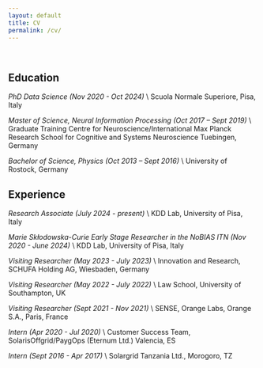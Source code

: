 ```yaml
---
layout: default
title: CV
permalink: /cv/
---
```


<br />

## Education

*PhD Data Science (Nov 2020 - Oct 2024)* \\
Scuola Normale Superiore, Pisa, Italy

*Master of Science, Neural Information Processing (Oct 2017 – Sept 2019)* \\
Graduate Training Centre for Neuroscience/International Max Planck Research School for Cognitive and Systems Neuroscience Tuebingen, Germany

*Bachelor of Science, Physics (Oct 2013 – Sept 2016)* \\
University of Rostock, Germany

## Experience

*Research Associate (July 2024 - present)* \\
KDD Lab, University of Pisa, Italy

*Marie Skłodowska-Curie Early Stage Researcher in the NoBIAS ITN (Nov 2020 - June 2024)* \\
KDD Lab, University of Pisa, Italy

*Visiting Researcher (May 2023 - July 2023)* \\
Innovation and Research, SCHUFA Holding AG, Wiesbaden, Germany

*Visiting Researcher (May 2022 - July 2022)* \\
Law School, University of Southampton, UK

*Visiting Researcher (Sept 2021 - Nov 2021)* \\
SENSE, Orange Labs, Orange S.A., Paris, France

*Intern (Apr 2020 - Jul 2020)* \\
Customer Success Team, SolarisOffgrid/PaygOps (Eternum Ltd.) Valencia, ES

*Intern (Sept 2016 - Apr 2017)* \\
Solargrid Tanzania Ltd., Morogoro, TZ
